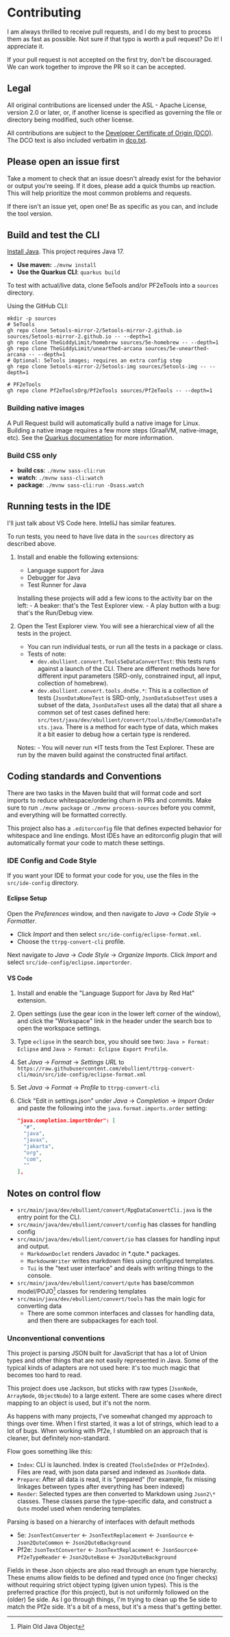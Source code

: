 # Contributing

I am always thrilled to receive pull requests, and I do my best to process them as fast as possible. Not sure if that typo is worth a pull request? Do it! I appreciate it.

If your pull request is not accepted on the first try, don't be discouraged. We can work together to improve the PR so it can be accepted.

## Legal

All original contributions are licensed under the ASL - Apache License, version 2.0 or later, or, if another license is specified as governing the file or directory being modified, such other license.

All contributions are subject to the [Developer Certificate of Origin (DCO)](https://developercertificate.org/). The DCO text is also included verbatim in [dco.txt](dco.txt).

## Please open an issue first

Take a moment to check that an issue doesn't already exist for the behavior or output you're seeing.
If it does, please add a quick thumbs up reaction.
This will help prioritize the most common problems and requests.

If there isn't an issue yet, open one! Be as specific as you can, and include the tool version.

## Build and test the CLI

[Install Java](https://adoptium.net/installation/). This project requires Java 17.

- **Use maven:** `./mvnw install`
- **Use the Quarkus CLI**: `quarkus build`

To test with actual/live data, clone 5eTools and/or PF2eTools into a `sources` directory.

Using the GitHub CLI:

```shell
mkdir -p sources
# 5eTools
gh repo clone 5etools-mirror-2/5etools-mirror-2.github.io sources/5etools-mirror-2.github.io -- --depth=1
gh repo clone TheGiddyLimit/homebrew sources/5e-homebrew -- --depth=1
gh repo clone TheGiddyLimit/unearthed-arcana sources/5e-unearthed-arcana -- --depth=1
# Optional: 5eTools images; requires an extra config step
gh repo clone 5etools-mirror-2/5etools-img sources/5etools-img -- --depth=1

# PF2eTools
gh repo clone Pf2eToolsOrg/Pf2eTools sources/Pf2eTools -- --depth=1
```

### Building native images

A Pull Request build will automatically build a native image for Linux. Building a native image requires a few more steps (GraalVM, native-image, etc). See the [Quarkus documentation](https://quarkus.io/guides/building-native-image) for more information.

### Build CSS only

- **build css**: `./mvnw sass-cli:run`
- **watch**: `./mvnw sass-cli:watch`
- **package**: `./mvnw sass-cli:run -Dsass.watch`

## Running tests in the IDE

I'll just talk about VS Code here. IntelliJ has similar features.

To run tests, you need to have live data in the `sources` directory as described above.

1. Install and enable the following extensions:
    - Language support for Java
    - Debugger for Java
    - Test Runner for Java

    Installing these projects will add a few icons to the activity bar on the left:
        - A beaker: that's the Test Explorer view.
        - A play button with a bug: that's the Run/Debug view.

2. Open the Test Explorer view. You will see a hierarchical view of all the tests in the project.

    - You can run individual tests, or run all the tests in a package or class.
    - Tests of note:
        - `dev.ebullient.convert.Tools5eDataConvertTest`: this tests runs against a launch of the CLI. There are different methods here for different input parameters (SRD-only, constrained input, all input, collection of homebrew).
        - `dev.ebullient.convert.tools.dnd5e.*`: This is a collection of tests (`JsonDataNoneTest` is SRD-only, `JsonDataSubsetTest` uses a subset of the data, `JsonDataTest` uses all the data) that all share a common set of test cases defined here: `src/test/java/dev/ebullient/convert/tools/dnd5e/CommonDataTests.java`. There is a method for each type of data, which makes it a bit easier to debug how a certain type is rendered.

    Notes:
        - You will never run \*IT tests from the Test Explorer. These are run by the maven build against the constructed final artifact.

## Coding standards and Conventions

There are two tasks in the Maven build that will format code and sort imports to reduce whitespace/ordering churn in PRs and commits.
Make sure to run `./mvnw package` or `./mvnw process-sources` before you commit, and everything will be formatted correctly.

This project also has a `.editorconfig` file that defines expected behavior for whitespace and line endings.
Most IDEs have an editorconfig plugin that will automatically format your code to match these settings.

### IDE Config and Code Style

If you want your IDE to format your code for you, use the files in the `src/ide-config` directory.

#### Eclipse Setup

Open the *Preferences* window, and then navigate to *Java* -> *Code Style* -> *Formatter*.

- Click *Import* and then select `src/ide-config/eclipse-format.xml`.
- Choose the `ttrpg-convert-cli` profile.

Next navigate to *Java* -> *Code Style* -> *Organize Imports*. Click *Import* and select `src/ide-config/eclipse.importorder`.

#### VS Code

1. Install and enable the "Language Support for Java by Red Hat" extension.
2. Open settings (use the gear icon in the lower left corner of the window), and click the "Workspace" link in the header under the search box to open the workspace settings.
3. Type `eclipse` in the search box, you should see two: `Java > Format: Eclipse` and `Java > Format: Eclipse Export Profile`.
4. Set *Java* -> *Format* -> *Settings URL* to `https://raw.githubusercontent.com/ebullient/ttrpg-convert-cli/main/src/ide-config/eclipse-format.xml`
5. Set *Java* -> *Format* -> *Profile* to `ttrpg-convert-cli`
6. Click "Edit in settings.json" under *Java* -> *Completion* -> *Import Order* and paste the following into the `java.format.imports.order` setting:

    ```json
    "java.completion.importOrder": [
      "#",
      "java",
      "javax",
      "jakarta",
      "org",
      "com",
      ""
    ],
    ```

## Notes on control flow

- `src/main/java/dev/ebullient/convert/RpgDataConvertCli.java` is the entry point for the CLI.
- `src/main/java/dev/ebullient/convert/config` has classes for handling config
- `src/main/java/dev/ebullient/convert/io` has classes for handling input and output.
    - `MarkdownDoclet` renders Javadoc in \*.qute.\* packages.
    - `MarkdownWriter` writes markdown files using configured templates.
    - `Tui` is the "text user interface" and deals with writing things to the console.
- `src/main/java/dev/ebullient/convert/qute` has base/common model/POJO[^1] classes for rendering templates
- `src/main/java/dev/ebullient/convert/tools` has the main logic for converting data
    - There are some common interfaces and classes for handling data, and then there are subpackages for each tool.

[^1]: Plain Old Java Object

### Unconventional conventions

This project is parsing JSON built for JavaScript that has a lot of Union types and other things that are not easily represented in Java. Some of the typical kinds of adapters are not used here: it's too much magic that becomes too hard to read.

This project does use Jackson, but sticks with raw types (`JsonNode`, `ArrayNode`, `ObjectNode`) to a large extent. There are some cases where direct mapping to an object is used, but it's not the norm.

As happens with many projects, I've somewhat changed my approach to things over time. When I first started, it was a lot of strings, which lead to a lot of bugs. When working with Pf2e, I stumbled on an approach that is cleaner, but definitely non-standard.

Flow goes something like this:

- `Index`: CLI is launched. Index is created (`Tools5eIndex` or `Pf2eIndex`). Files are read, with json data parsed and indexed as `JsonNode` data.
- `Prepare`: After all data is read, it is "prepared" (for example, fix missing linkages between types after everything has been indexed)
- `Render`: Selected types are then converted to Markdown using `Json2\*` classes. These classes parse the type-specific data, and construct a `Qute` model used when rendering templates.

Parsing is based on a hierarchy of interfaces with default methods

- 5e: `JsonTextConverter` <- `JsonTextReplacement` <- `JsonSource` <- `Json2QuteCommon` <- `Json2QuteBackground`
- Pf2e: `JsonTextConverter` <- `JsonTextReplacement` <- `JsonSource`<- `Pf2eTypeReader` <- `Json2QuteBase` <- `Json2QuteBackground`

Fields in these Json objects are also read through an enum type hierarchy. These enums allow fields to be defined and typed once (no finger checks) without requiring strict object typing (given union types). This is the preferred practice (for this project), but is not uniformly followed on the (older) 5e side. As I go through things, I'm trying to clean up the 5e side to match the Pf2e side. It's a bit of a mess, but it's a mess that's getting better.
